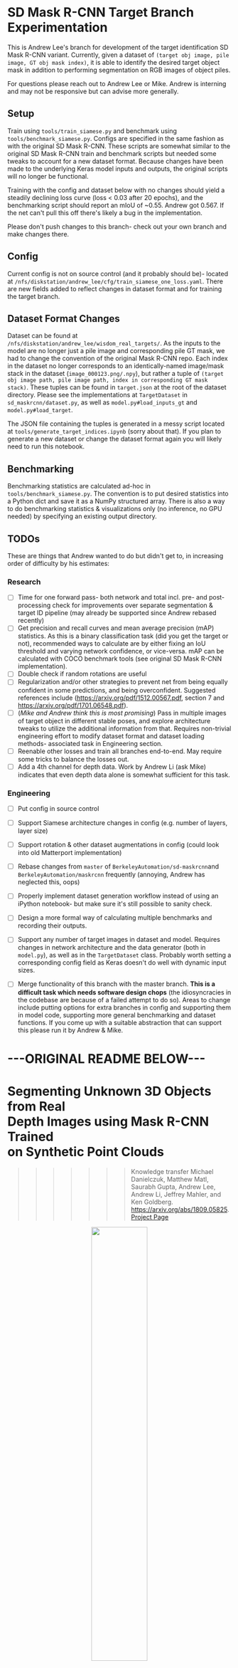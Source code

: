 # SD Mask R-CNN Target Branch Experimentation

This is Andrew Lee's branch for development of the target identification SD Mask R-CNN variant.
Currently, given a dataset of `(target obj image, pile image, GT obj mask index)`, it is able to identify the desired target object mask in addition to performing segmentation on RGB images of object piles.

For questions please reach out to Andrew Lee or Mike. Andrew is interning and may not be responsive but can advise more generally.

## Setup
Train using `tools/train_siamese.py` and benchmark using `tools/benchmark_siamese.py`. Configs are specified in the same fashion as with the original SD Mask R-CNN. These scripts are somewhat similar to the original SD Mask R-CNN train and benchmark scripts but needed some tweaks to account for a new dataset format. Because changes have been made to the underlying Keras model inputs and outputs, the original scripts will no longer be functional.

Training with the config and dataset below with no changes should yield a steadily declining loss curve (loss < 0.03 after 20 epochs), and the benchmarking script should report an mIoU of ~0.55. Andrew got 0.567. If the net can't pull this off there's likely a bug in the implementation.

Please don't push changes to this branch- check out your own branch and make changes there. 

## Config
Current config is not on source control (and it probably should be)- located at `/nfs/diskstation/andrew_lee/cfg/train_siamese_one_loss.yaml`. There are new fields added to reflect changes in dataset format and for training the target branch.

## Dataset Format Changes
Dataset can be found at `/nfs/diskstation/andrew_lee/wisdom_real_targets/`. As the inputs to the model are no longer just a pile image and corresponding pile GT mask, we had to change the convention of the original Mask R-CNN repo. Each index in the dataset no longer corresponds to an identically-named image/mask stack in the dataset (`image_000123.png/.npy`), but rather a tuple of `(target obj image path, pile image path, index in corresponding GT mask stack)`. These tuples can be found in `target.json` at the root of the dataset directory. Please see the implementations at `TargetDataset` in `sd_maskrcnn/dataset.py`, as well as `model.py#load_inputs_gt` and `model.py#load_target`.

The JSON file containing the tuples is generated in a messy script located at `tools/generate_target_indices.ipynb` (sorry about that). If you plan to generate a new dataset or change the dataset format again you will likely need to run this notebook.

## Benchmarking
Benchmarking statistics are calculated ad-hoc in `tools/benchmark_siamese.py`. The convention is to put desired statistics into a Python dict and save it as a NumPy structured array. There is also a way to do benchmarking statistics & visualizations only (no inference, no GPU needed) by specifying an existing output directory.

## TODOs
These are things that Andrew wanted to do but didn't get to, in increasing order of difficulty by his estimates:
### Research
- [ ] Time for one forward pass- both network and total incl. pre- and post-processing check for improvements over separate segmentation & target ID pipeline (may already be supported since Andrew rebased recently)
- [ ] Get precision and recall curves and mean average precision (mAP) statistics. As this is a binary classification task (did you get the target or not), recommended ways to calculate are by either fixing an IoU threshold and varying network confidence, or vice-versa. mAP can be calculated with COCO benchmark tools (see original SD Mask R-CNN implementation).
- [ ] Double check if random rotations are useful
- [ ] Regularization and/or other strategies to prevent net from being equally confident in some predictions, and being overconfident. Suggested references include (https://arxiv.org/pdf/1512.00567.pdf, section 7 and https://arxiv.org/pdf/1701.06548.pdf).
- [ ] (*Mike and Andrew think this is most promising*) Pass in multiple images of target object in different stable poses, and explore architecture tweaks to utilize the additional information from that. Requires non-trivial engineering effort to modify dataset format and dataset loading methods- associated task in Engineering section.
- [ ] Reenable other losses and train all branches end-to-end. May require some tricks to balance the losses out.
- [ ] Add a 4th channel for depth data. Work by Andrew Li (ask Mike) indicates that even depth data alone is somewhat sufficient for this task.

### Engineering
- [ ] Put config in source control
- [ ] Support Siamese architecture changes in config (e.g. number of layers, layer size) 
- [ ] Support rotation & other dataset augmentations in config (could look into old Matterport implementation)
- [ ] Rebase changes from `master` of `BerkeleyAutomation/sd-maskrcnn`and `BerkeleyAutomation/maskrcnn` frequently (annoying, Andrew has neglected this, oops)
- [ ] Properly implement dataset generation workflow instead of using an iPython notebook- but make sure it's still possible to sanity check.
- [ ] Design a more formal way of calculating multiple benchmarks and recording their outputs.
- [ ] Support any number of target images in dataset and model. Requires changes in network architecture and the data generator (both in `model.py`), as well as in the `TargetDataset` class. Probably worth setting a corresponding config field as Keras doesn't do well with dynamic input sizes.
- [ ] Merge functionality of this branch with the master branch. **This is a difficult task which needs software design chops** (the idiosyncracies in the codebase are because of a failed attempt to do so). Areas to change include putting options for extra branches in config and supporting them in model code, supporting more general benchmarking and dataset functions. If you come up with a suitable abstraction that can support this please run it by Andrew & Mike.





# ---ORIGINAL README BELOW---

# Segmenting Unknown 3D Objects from Real<br/> Depth Images using Mask R-CNN Trained<br/> on Synthetic Point Clouds
>>>>>>> Knowledge transfer
Michael Danielczuk, Matthew Matl, Saurabh Gupta, Andrew Lee, Andrew Li, Jeffrey Mahler, and Ken Goldberg. https://arxiv.org/abs/1809.05825. [Project Page](https://sites.google.com/view/wisdom-dataset/home)

<p align="center">
    <img src="https://github.com/BerkeleyAutomation/sd-maskrcnn/blob/master/resources/seg_example.png" width="50%"/>
</p>

## Install SD Mask R-CNN
To begin using the SD Mask R-CNN repository, clone the repository using `git clone https://github.com/BerkeleyAutomation/sd-maskrcnn.git` and then run `bash install.sh` from inside the root directory of the repository. This script will install the repo, and download the available pre-trained model to the `models` directory, if desired. If dataset generation capabilities are desired, run `bash install.sh generation`.

Note that these instructions assume a Python 3 environment.

## Benchmark a Pre-trained Model
To benchmark a pre-trained model, first download the [pre-trained model](https://berkeley.box.com/shared/static/obj0b2o589gc1odr2jwkx4qjbep11t0o.h5) and extract it to `models/sd_maskrcnn.h5`. If you have run the install script, then the model has already been downloaded to the correct location. Next, download the [WISDOM-Real](https://berkeley.box.com/shared/static/7aurloy043f1py5nukxo9vop3yn7d7l3.rar) dataset for testing. Edit `cfg/benchmark.yaml` so that the test path points to the dataset to test on (typically, `/path/to/dataset/wisdom/wisdom-real/high-res/`). Finally, run `python tools/benchmark.py` from the root directory of the project. You may also set the CUDA_VISIBLE_DEVICES if benchmarking using a GPU. Results will be available within the output directory specified in the `benchmark.yaml` file, and include visualizations of the masks if specified. An example for getting started with benchmarking can be found in this [Benchmarking Google CoLab Notebook](https://colab.research.google.com/drive/1beJu7Pjmf9JLcyNR66Btw6Hij0F2f64k).

## Train a New Model
To train a new model, first download the [WISDOM-Sim](https://berkeley.box.com/shared/static/laboype774tjgu7dzma3tmcexhdd8l5a.rar) dataset. Edit `cfg/train.yaml` so that the test path points to the dataset to train on (typically, `/path/to/dataset/wisdom/wisdom-sim/`) and adjust training parameters for your GPU (e.g., number of images per GPU, GPU count). Then, run `python tools/train.py`, again setting CUDA_VISIBLE_DEVICES if necessary.

Note: If you wish to train using single channel images (such as those in WISDOM-Sim), you can change the image_channel_count and mean_pixel parameters to 1 and the single channel mean pixel value, respectively. This option also works when loading pre-trained weights (such as COCO or Imagenet).

## Generate a New Dataset
An example for getting started with dataset generation can be found in this [Dataset Generation Google CoLab Notebook](https://colab.research.google.com/drive/1iafphvk6oRT_RF0_fD6XwbHw8tpHqZeu). To generate a new dataset for training, use the `tools/generate_mask_dataset.py` script. Edit the corresponding config files (`cfg/generate_mask_dataset.yaml, cfg/partials/states.yaml, cfg/partials/mask_dataset.yaml`) to fit your needs (specifically, at minimum, you must configure `cfg/partials/states.yaml` to point at your directory of object meshes). The `--save_tensors` command line argument allows for saving the state of each heap generated, and the `--warm_start` option allows for resuming dataset generation if it is stopped. By default, the script outputs a dataset of images to the directory specified on the command line with the following structure:
```
<dataset root directory>/
    images/
        amodal_masks/
            image_000000/
                channel_000.png
                channel_001.png
                ...
            image_000001/
                channel_000.png
                channel_001.png
                ...
            ...
        depth_ims/
            image_000000.png
            image_000001.png
            ...
        modal_masks/
            image_000000/
                channel_000.png
                channel_001.png
                ...
            image_000001/
                channel_000.png
                channel_001.png
                ...
            ...
        semantic_masks/
            image_000000.png
            image_000001.png
            ...
        train_indices.npy
        test_indices.npy
    metadata.json
    dataset_generation.log
    dataset_generation_params.yaml
```
The modal and amodal masks directories give binary amodal and modal segmentation masks for each of the objects in the heap. Semantic masks are the single-channel stacked modal masks, and depth_ims contains depth images.

## Other Available Tools
Typically, one sets the yaml file associated with the task to perform (e.g., train, benchmark, augment) and then runs the associated script. Benchmarking code for PCL and GOP baselines is also included. 

#### Augment
This operation takes a dataset and injects noise/inpaints images/can apply arbitrary operations upon an image as a pre-processing step.
`python tools/augment.py`
#### Resize
This operation takes folders of images and corresponding segmasks, and resizes them together to the proper shape as required by Mask-RCNN. `python tools/augment.py`
#### Benchmark Baseline
This operation benchmarks the PCL or GOP baselines on a given dataset. Settings for each dataset and PCL method are commented in the corresponding yaml file, as well as visualization and output settings. Run with `python tools/benchmark_baseline.py`.

To run the GOP baseline, first run these commands from the project root directory to install GOP:
```
cd sd_maskrcnn/gop && mkdir build && cd build 
cmake .. -DCMAKE_BUILD_TYPE=Release -DUSE_PYTHON=3 && make
```

To run the PCL baselines, first install python-pcl using the instructions here: https://github.com/strawlab/python-pcl.

## Datasets
Datasets for training and evaluation can be found at the [Project Page](https://sites.google.com/view/wisdom-dataset/home).

### Standard Dataset Format
All datasets, both real and sim, are assumed to be in the following format:
```
<dataset root directory>/
    depth_ims/
        image_000000.png
        image_000001.png
        ...
    modal_segmasks/
        image_000000.png
        image_000001.png
        ...
    segmasks_filled/ (optional)
    train_indices.npy
    test_indices.npy
    ...
```
All segmasks inside `modal_segmasks/` must be single-layer .pngs with 0 corresponding to the background and 1, 2, ... corresponding to a particular instance. Additionally, depth images and ground truth segmasks must be the same size; use `resize.py` in the pipeline to accomplish this. If using bin-vs-no bin segmasks to toss out spurious predictions, `segmasks_filled/` must contain those segmasks.
These should be binary (0 if bin, 255 if object). More information can be found in the README.txt file.

### Benchmark Output Format
Running `benchmark.py` will output a folder containing results, which is structured as follows:

```
<name>/ (results of one benchmarking run)
    modal_segmasks_processed/
    pred_info/
    pred_masks/
        coco_summary.txt
    results_supplement/ (optional)
    vis/ (optional)
    ...
```

COCO performance scores are located in `pred_masks/coco_summary.txt`.
Images of the network's predictions for each test case can be found in `vis` if the vis flag is set.
More benchmarking outputs (plots, missed images) can be found in `results_supplement` if the flag is set.

## Citation
If you use this code for your research, please consider citing:
```
@article{danielczuk2018segmenting,
  title={Segmenting Unknown 3D Objects from Real Depth Images using Mask R-CNN Trained on Synthetic Data},
  author={Danielczuk, Michael and Matl, Matthew and Gupta, Saurabh and Li, Andrew and Lee, Andrew and Mahler, Jeffrey and Goldberg, Ken},
  journal={arXiv preprint arXiv:1809.05825},
  year={2018}
}
```
